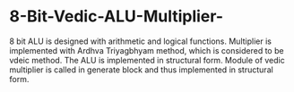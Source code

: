 # 8-Bit-Vedic-ALU-Multiplier-
8 bit ALU is designed with arithmetic and logical functions. Multiplier is implemented with Ardhva Triyagbhyam method, which is considered to be vdeic method.
The ALU is implemented in structural form. Module of vedic multiplier is called in generate block and thus implemented in structural form.
